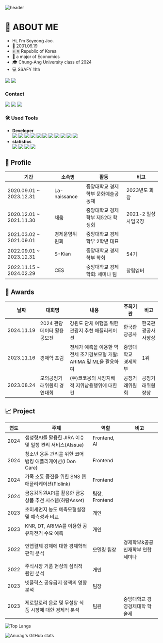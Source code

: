 ![header](https://capsule-render.vercel.app/api?type=waving&text=Welcome%20to%20address0's%20Github!&fontSize=40&animation=twinkling)

# 👋 ABOUT ME

- Hi, I'm Soyeong Joo.
- :baby_chick: 2001.09.19
- :kr: Republic of Korea
- 💸 a major of Economics
- 🎓 Chung-Ang University class of 2024
- 💻 SSAFY 11th

<a href="https://www.canva.com/design/DAGSHg1lZr4/MuEuPRh1k493fRTRgViCJw/view?utm_content=DAGSHg1lZr4&utm_campaign=designshare&utm_medium=link2&utm_source=uniquelinks&utlId=hdab8c43c9a" target="_blank"><img src="https://img.shields.io/badge/Portfolio-D33847?style=flat&logo=rocket&logoColor=FFFFFF"/></a>
<a href="https://www.canva.com/design/DAGap85R5So/v9Li1TBQExwD52S40jXMqA/view?utm_content=DAGap85R5So&utm_campaign=designshare&utm_medium=link2&utm_source=uniquelinks&utlId=hd7e4ee3a3a" target="_blank"><img src="https://img.shields.io/badge/Resume-018EF5?style=flat&logo=readme&logoColor=FFFFFF"/></a>

### Contact

<a href="https://www.instagram.com/address.__.0" target="_blank"><img src="https://img.shields.io/badge/Instagram-E4405F?style=flat&logo=instagram&logoColor=FFFFFF"/></a>
<a href="soyong6624@gmail.com" target="_blank"><img src="https://img.shields.io/badge/soyong6624@gmail.com-EA4335?style=flat&logo=gmail&logoColor=FFFFFF"/></a>
<a href="https://blog.naver.com/soyong32" target="_blank"><img src="https://img.shields.io/badge/Blog-03C75A?style=flat&logo=naver&logoColor=FFFFFF"/></a>

### 🛠️ Used Tools

- **Developer**  
  <a href="https://developer.mozilla.org/ko/docs/Web/JavaScript" target="_blank"><img src="https://img.shields.io/badge/Java Script-F7DF1E?style=flat&logo=javascript&logoColor=FFFFFF"/></a>
  <a href="https://www.python.org/" target="_blank"><img src="https://img.shields.io/badge/Python-3776AB?style=flat&logo=python&logoColor=FFFFFF"/></a>
  <a href="https://www.acmicpc.net/user/soyong32" target="_blank"><img src="https://img.shields.io/badge/Html-3366CC?style=flat&logo=htmx&logoColor=FFFFFF"/></a>
  <a href="https://developer.mozilla.org/ko/docs/Web/CSS" target="_blank"><img src="https://img.shields.io/badge/CSS-7952B3?style=flat&logo=bootstrap&logoColor=FFFFFF"/></a>
  <a href="https://v3-docs.vuejs-korea.org/" target="_blank"><img src="https://img.shields.io/badge/Vue.js-4FC08D?style=flat&logo=vuedotjs&logoColor=FFFFFF"/></a>
  <a href="https://ko.react.dev/" target="_blank"><img src="https://img.shields.io/badge/React.js-61DAFB?style=flat&logo=react&logoColor=FFFFFF"/></a>
  <a href="https://nextjs.org/docs" target="_blank"><img src="https://img.shields.io/badge/Next.js-000000?style=flat&logo=nextdotjs&logoColor=FFFFFF"/></a>
  <a href="https://www.typescriptlang.org/ko/docs/handbook/2/basic-types.html" target="_blank"><img src="https://img.shields.io/badge/TypeScript-3178C6?style=flat&logo=typescript&logoColor=FFFFFF"/></a>
  <a href="https://fastapi.tiangolo.com/ko/" target="_blank"><img src="https://img.shields.io/badge/FastAPI-009688?style=flat&logo=fastapi&logoColor=FFFFFF"/></a>
  <a href="https://www.djangoproject.com/" target="_blank"><img src="https://img.shields.io/badge/Django-092E20?style=flat&logo=django&logoColor=FFFFFF"/></a>
  <a href="https://www.microsoft.com/ko-kr/sql-server/sql-server-downloads" target="_blank"><img src="https://img.shields.io/badge/SQL-4479A1?style=flat&logo=mysql&logoColor=FFFFFF"/></a>
- **statistics**  
  <a href="https://www.r-project.org/" target="_blank"><img src="https://img.shields.io/badge/R-276DC3?style=flat&logo=r&logoColor=FFFFFF"/></a>
  <a href="https://www.ibm.com/kr-ko/products/spss-statistics" target="_blank"><img src="https://img.shields.io/badge/SPSS-052FAD?style=flat&logo=ibm&logoColor=FFFFFF"/></a>
  <a href="https://colab.google/" target="_blank"><img src="https://img.shields.io/badge/Google Colab-F9AB00?style=flat&logo=google colab&logoColor=FFFFFF"/></a>
  <a href="https://kr.mathworks.com/products/matlab.html" target="_blank"><img src="https://img.shields.io/badge/MATLAB-000000?style=flat&logo=matrix&logoColor=FFFFFF"/></a>

## 🎯 Profile

| 기간                    | 소속명         | 활동                               | 비고                |
| ----------------------- | -------------- | ---------------------------------- | ------------------- |
| 2020.09.01 ~ 2023.12.31 | La-naissance   | 중앙대학교 경제학부 문화예술공동체 | 2023년도 회장       |
| 2020.12.01 ~ 2021.11.30 | 채움           | 중앙대학교 경제학부 제52대 학생회  | 2021-2 일상사업국장 |
| 2021.03.02 ~ 2021.09.01 | 경제운영위원회 | 중앙대학교 경제학부 2학년 대표     |
| 2022.09.01 ~ 2023.12.31 | S-Kian         | 중앙대학교 경제학부 학회           | 54기                |
| 2022.11.15 ~ 2024.02.29 | CES            | 중앙대학교 경제학회: 세미나 팀     | 창립멤버            |

## 🥇 Awards

| 날짜       | 대회명                       | 내용                                                                  | 주최기관            | 비고                |
| ---------- | ---------------------------- | --------------------------------------------------------------------- | ------------------- | ------------------- |
| 2024.11.19 | 2024 관광 데이터 활용 공모전 | 강원도 단체 여행을 위한 관광지 추천 애플리케이션                      | 한국관광공사        | 한국관광공사 사장상 |
| 2023.11.16 | 경제학 포럼                  | 전세가 예측을 이용한 역전세 조기경보모형 개발: ARIMA 및 ML을 활용하여 | 중앙대학교 경제학부 | 1위                 |
| 2023.08.24 | 모의공정거래위원회 경연대회  | (주)코코몽의 시장지배적 지위남용행위에 대한 건                        | 공정거래위원회      | 공정거래위원장상    |

## 📈 Project

| 연도 | 주제                                                       | 역할           | 비고                             |
| ---- | ---------------------------------------------------------- | -------------- | -------------------------------- |
| 2024 | 생성형AI를 활용한 JIRA 이슈 및 일정 관리 서비스(AIssue)    | Frontend, AI   |
| 2024 | 청소년 용돈 관리를 위한 코어 뱅킹 애플리케이션(I Don Care) | Frontend       |
| 2024 | 가족 소통 증진을 위한 SNS 웹 애플리케이션(Flolink)         | Frontend       |
| 2024 | 금융감독원API를 활용한 금융상품 추천 시스템(하랑Asset)     | 팀장, Frontend |
| 2023 | 초미세먼지 농도 예측모형설정 및 예측성과 비교              | 개인           |
| 2023 | KNR, DT, ARIMA를 이용한 공유자전거 수요 예측               | 개인           |
| 2022 | 인앱결제 강제에 대한 경제학적 편익 분석                    | 모델링 팀장    | 경제학부&공공인재학부 연합세미나 |
| 2022 | 주식시장 거품 현상의 심리적 원인 분석                      | 개인           |
| 2023 | 넷플릭스 공유금지 정책의 영향 분석                         | 팀장           |
| 2023 | 제로칼로리 음료 및 무설탕 식품 시장에 대한 경제적 분석     | 팀원           | 중앙대학교 경영경제대학 학술제   |

![Top Langs](https://github-readme-stats.vercel.app/api/top-langs/?username=address0&layout=compact)

<!-- [![Solved.ac Profile](http://mazassumnida.wtf/api/v2/generate_badge?boj=soyong32)](https://solved.ac/soyong32/) -->

![Anurag's GitHub stats](https://github-readme-stats.vercel.app/api?username=address0&show_icons=true&theme=radical)

<!--
**address0/address0** is a ✨ _special_ ✨ repository because its `README.md` (this file) appears on your GitHub profile.

Here are some ideas to get you started:

- 🔭 I’m currently working on ...
- 🌱 I’m currently learning ...
- 👯 I’m looking to collaborate on ...
- 🤔 I’m looking for help with ...
- 💬 Ask me about ...
- 📫 How to reach me: ...
- 😄 Pronouns: ...
- ⚡ Fun fact: ...
-->
